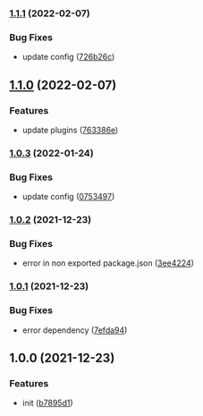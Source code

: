 ### [1.1.1](https://github.com/CyanSalt/stylelint-config-preset/compare/v1.1.0...v1.1.1) (2022-02-07)


### Bug Fixes

* update config ([726b26c](https://github.com/CyanSalt/stylelint-config-preset/commit/726b26c99b805aa26b952187a10553e5992ea8ad))

## [1.1.0](https://github.com/CyanSalt/stylelint-config-preset/compare/v1.0.3...v1.1.0) (2022-02-07)


### Features

* update plugins ([763386e](https://github.com/CyanSalt/stylelint-config-preset/commit/763386e80f763f9e8c0d535857dbfd87352373fa))

### [1.0.3](https://github.com/CyanSalt/stylelint-config-preset/compare/v1.0.2...v1.0.3) (2022-01-24)


### Bug Fixes

* update config ([0753497](https://github.com/CyanSalt/stylelint-config-preset/commit/0753497eb4fc743560cd9cb1cae90b7f2deed96d))

### [1.0.2](https://github.com/CyanSalt/stylelint-config-preset/compare/v1.0.1...v1.0.2) (2021-12-23)


### Bug Fixes

* error in non exported package.json ([3ee4224](https://github.com/CyanSalt/stylelint-config-preset/commit/3ee42249eb2bc96ffbbf0fa33a88435b6772f02a))

### [1.0.1](https://github.com/CyanSalt/stylelint-config-preset/compare/v1.0.0...v1.0.1) (2021-12-23)


### Bug Fixes

* error dependency ([7efda94](https://github.com/CyanSalt/stylelint-config-preset/commit/7efda941514a7ea6a921d430f94fad17f016a4bf))

## 1.0.0 (2021-12-23)


### Features

* init ([b7895d1](https://github.com/CyanSalt/stylelint-config-preset/commit/b7895d1714b1eca5d69c2f278cb73197835f939c))

